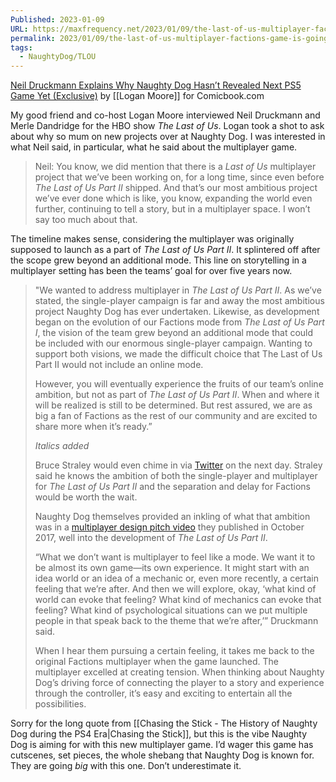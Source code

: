 ```yaml
---
Published: 2023-01-09
URL: https://maxfrequency.net/2023/01/09/the-last-of-us-multiplayer-factions-game-is-going-to-pop-off/
permalink: 2023/01/09/the-last-of-us-multiplayer-factions-game-is-going-to-pop-off/
tags:
  - NaughtyDog/TLOU
---
```

[Neil Druckmann Explains Why Naughty Dog Hasn’t Revealed Next PS5 Game Yet (Exclusive)](https://comicbook.com/gaming/news/neil-druckmann-naughty-dog-ps5-game-new-reveal/) by [[Logan Moore]] for Comicbook.com

My good friend and co-host Logan Moore interviewed Neil Druckmann and Merle Dandridge for the HBO show *The Last of Us*. Logan took a shot to ask about why so mum on new projects over at Naughty Dog. I was interested in what Neil said, in particular, what he said about the multiplayer game.

> Neil: You know, we did mention that there is a *Last of Us* multiplayer project that we’ve been working on, for a long time, since even before *The Last of Us Part II* shipped. And that’s our most ambitious project we’ve ever done which is like, you know, expanding the world even further, continuing to tell a story, but in a multiplayer space. I won’t say too much about that.

The timeline makes sense, considering the multiplayer was originally supposed to launch as a part of *The Last of Us Part II*. It splintered off after the scope grew beyond an additional mode. This line on storytelling in a multiplayer setting has been the teams’ goal for over five years now.

> 	"We wanted to address multiplayer in *The Last of Us Part II*. As we’ve stated, the single-player campaign is far and away the most ambitious project Naughty Dog has ever undertaken. Likewise, as development began on the evolution of our Factions mode from *The Last of Us Part I*, the vision of the team grew beyond an additional mode that could be included with our enormous single-player campaign. Wanting to support both visions, we made the difficult choice that The Last of Us Part II would not include an online mode.
> 
> However, you will eventually experience the fruits of our team’s online ambition, but not as part of *The Last of Us Part II*. When and where it will be realized is still to be determined. But rest assured, we are as big a fan of Factions as the rest of our community and are excited to share more when it’s ready.”
> 
> *Italics added*
> 
> Bruce Straley would even chime in via [Twitter](https://twitter.com/bruce_straley/status/1177656359409422336) on the next day. Straley said he knows the ambition of both the single-player and multiplayer for *The Last of Us Part II* and the separation and delay for Factions would be worth the wait.
> 
> Naughty Dog themselves provided an inkling of what that ambition was in a [multiplayer design pitch video](https://youtu.be/NyMFedzlahk) they published in October 2017, well into the development of *The Last of Us Part II*.
> 
> 	“What we don’t want is multiplayer to feel like a mode. We want it to be almost its own game—its own experience. It might start with an idea world or an idea of a mechanic or, even more recently, a certain feeling that we’re after. And then we will explore, okay, ‘what kind of world can evoke that feeling? What kind of mechanics can evoke that feeling? What kind of psychological situations can we put multiple people in that speak back to the theme that we’re after,’” Druckmann said.
> 
> When I hear them pursuing a certain feeling, it takes me back to the original Factions multiplayer when the game launched. The multiplayer excelled at creating tension. When thinking about Naughty Dog’s driving force of connecting the player to a story and experience through the controller, it’s easy and exciting to entertain all the possibilities.

Sorry for the long quote from [[Chasing the Stick - The History of Naughty Dog during the PS4 Era|Chasing the Stick]], but this is the vibe Naughty Dog is aiming for with this new multiplayer game. I’d wager this game has cutscenes, set pieces, the whole shebang that Naughty Dog is known for. They are going *big* with this one. Don’t underestimate it.